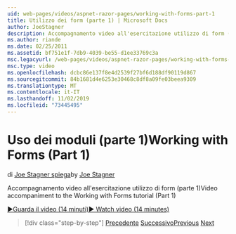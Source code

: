 ```yaml
---
uid: web-pages/videos/aspnet-razor-pages/working-with-forms-part-1
title: Utilizzo dei form (parte 1) | Microsoft Docs
author: JoeStagner
description: Accompagnamento video all'esercitazione utilizzo di form (parte 1)
ms.author: riande
ms.date: 02/25/2011
ms.assetid: bf751e1f-7db9-4039-be55-d1ee33769c3a
msc.legacyurl: /web-pages/videos/aspnet-razor-pages/working-with-forms-part-1
msc.type: video
ms.openlocfilehash: dcbc86e137f8e4d2539f27bf6d188df90119d867
ms.sourcegitcommit: 84b1681d4e6253e30468c8df8a09fe03beea9309
ms.translationtype: MT
ms.contentlocale: it-IT
ms.lasthandoff: 11/02/2019
ms.locfileid: "73445495"
---
```

# <a name="working-with-forms-part-1"></a><span data-ttu-id="01ed1-103">Uso dei moduli (parte 1)</span><span class="sxs-lookup"><span data-stu-id="01ed1-103">Working with Forms (Part 1)</span></span>

<span data-ttu-id="01ed1-104">di [Joe Stagner spiega](https://github.com/JoeStagner)</span><span class="sxs-lookup"><span data-stu-id="01ed1-104">by [Joe Stagner](https://github.com/JoeStagner)</span></span>

<span data-ttu-id="01ed1-105">Accompagnamento video all'esercitazione utilizzo di form (parte 1)</span><span class="sxs-lookup"><span data-stu-id="01ed1-105">Video accompaniment to the Working with Forms tutorial (Part 1)</span></span>

<span data-ttu-id="01ed1-106">[&#9654;Guarda il video (14 minuti)](https://channel9.msdn.com/Blogs/ASP-NET-Site-Videos/working-with-forms-(part-1))</span><span class="sxs-lookup"><span data-stu-id="01ed1-106">[&#9654; Watch video (14 minutes)](https://channel9.msdn.com/Blogs/ASP-NET-Site-Videos/working-with-forms-(part-1))</span></span>

> [!div class="step-by-step"]
> <span data-ttu-id="01ed1-107">[Precedente](creating-a-consistent-look-part-2.md)
> [Successivo](working-with-forms-part-2.md)</span><span class="sxs-lookup"><span data-stu-id="01ed1-107">[Previous](creating-a-consistent-look-part-2.md)
[Next](working-with-forms-part-2.md)</span></span>
